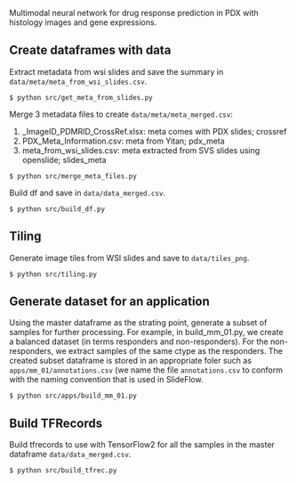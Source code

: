 Multimodal neural network for drug response prediction in PDX with histology images and gene expressions.

## Create dataframes with data
Extract metadata from wsi slides and save the summary in `data/meta/meta_from_wsi_slides.csv`.
```
$ python src/get_meta_from_slides.py
```

Merge 3 metadata files to create `data/meta/meta_merged.csv`:
1. _ImageID_PDMRID_CrossRef.xlsx:  meta comes with PDX slides; crossref
2. PDX_Meta_Information.csv:       meta from Yitan; pdx_meta
3. meta_from_wsi_slides.csv:       meta extracted from SVS slides using openslide; slides_meta
```
$ python src/merge_meta_files.py
```

Build df and save in `data/data_merged.csv`.
```
$ python src/build_df.py
```

## Tiling
Generate image tiles from WSI slides and save to `data/tiles_png`.
```
$ python src/tiling.py
```

## Generate dataset for an application
Using the master dataframe as the strating point, generate a subset of samples for
further processing. For example, in build_mm_01.py, we create a balanced dataset
(in terms responders and non-responders). For the non-responders, we extract
samples of the same ctype as the responders. The created subset dataframe is stored
in an appropriate foler such as `apps/mm_01/annotations.csv` (we name the file
`annotations.csv` to conform with the naming convention that is used in SlideFlow.
```
$ python src/apps/build_mm_01.py
```

## Build TFRecords
Build tfrecords to use with TensorFlow2 for all the samples in the master dataframe
`data/data_merged.csv`.
```
$ python src/build_tfrec.py
```
